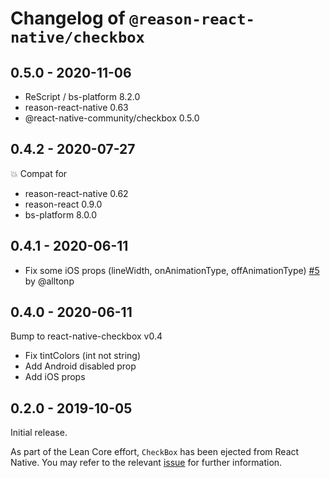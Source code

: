 # Changelog of `@reason-react-native/checkbox`

## 0.5.0 - 2020-11-06

- ReScript / bs-platform 8.2.0
- reason-react-native 0.63
- @react-native-community/checkbox 0.5.0

## 0.4.2 - 2020-07-27

💥 Compat for

- reason-react-native 0.62
- reason-react 0.9.0
- bs-platform 8.0.0

## 0.4.1 - 2020-06-11

- Fix some iOS props (lineWidth, onAnimationType, offAnimationType)
  [#5](https://github.com/reason-react-native/checkbox/pull/5) by @alltonp

## 0.4.0 - 2020-06-11

Bump to react-native-checkbox v0.4

- Fix tintColors (int not string)
- Add Android disabled prop
- Add iOS props

## 0.2.0 - 2019-10-05

Initial release.

As part of the Lean Core effort, `CheckBox` has been ejected from React Native.
You may refer to the relevant
[issue](https://github.com/facebook/react-native/issues/23313) for further
information.
